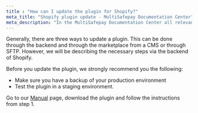 ```yaml
---
title : "How can I update the plugin for Shopify?"
meta_title: "Shopify plugin update - MultiSafepay Documentation Center"
meta_description: "In the MultiSafepay Documentation Center all relevant information regarding our Plugins and API. As well as Support pages for Payment Method, Tools and General Questions. You can also find the contact details of our Support Team and Integration Team."
---
```


Generally, there are three ways to update a plugin. This can be done through the backend and through the marketplace from a CMS or through SFTP. However, we will be describing the necessary steps via the backend of Shopify.

Before you update the plugin, we strongly recommend you the following:

* Make sure you have a backup of your production environment
* Test the plugin in a staging environment.

Go to our [Manual](/integrations/shopify/manual/) page, download the plugin and follow the instructions from step 1.